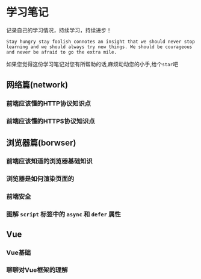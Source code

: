 # 学习笔记

记录自己的学习情况，持续学习，持续进步！

`Stay hungry stay foolish connotes an insight that we should never stop learning and we should always try new things. We should be courageous and never be afraid to go the extra mile.`

如果您觉得这份学习笔记对您有所帮助的话,麻烦动动您的小手,给个`star`吧


## 网络篇(network)

### 前端应该懂的HTTP协议知识点
### 前端应该懂的HTTPS协议知识点

## 浏览器篇(borwser)
### 前端应该知道的浏览器基础知识
### 浏览器是如何渲染页面的
### 前端安全
### 图解 `script` 标签中的 `async` 和 `defer` 属性

## Vue
### Vue基础
### 聊聊对Vue框架的理解

